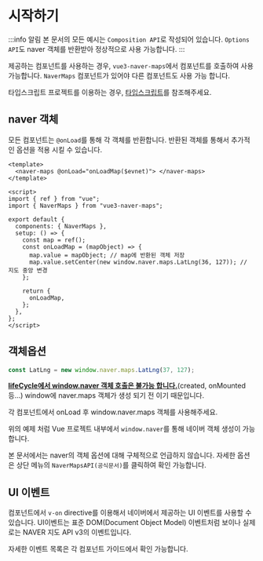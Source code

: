 # 시작하기

:::info 알림
본 문서의 모든 예시는 `Composition API`로 작성되어 있습니다. `Options API`도 naver 객체를 반환받아 정상적으로 사용 가능합니다.
:::

제공하는 컴포넌트를 사용하는 경우, `vue3-naver-maps`에서 컴포넌트를 호출하여 사용 가능합니다. `NaverMaps` 컴포넌트가 있어야 다른 컴포넌트도 사용 가능 합니다.

타입스크립트 프로젝트를 이용하는 경우, [타입스크립트](../types/define.md)를 참조해주세요.

## naver 객체

모든 컴포넌트는 `@onLoad`를 통해 각 객체를 반환합니다. 반환된 객체를 통해서 추가적인 옵션을 적용 시킬 수 있습니다.

```vue
<template>
  <naver-maps @onLoad="onLoadMap($evnet)"> </naver-maps>
</template>

<script>
import { ref } from "vue";
import { NaverMaps } from "vue3-naver-maps";

export default {
  components: { NaverMaps },
  setup: () => {
    const map = ref();
    const onLoadMap = (mapObject) => {
      map.value = mapObject; // map에 반환된 객체 저장
      map.value.setCenter(new window.naver.maps.LatLng(36, 127)); // 지도 중앙 변경
    };

    return {
      onLoadMap,
    };
  },
};
</script>
```

## 객체옵션

```js
const LatLng = new window.naver.maps.LatLng(37, 127);
```

<u>**lifeCycle에서 window.naver 객체 호출은 불가능 합니다.**</u>(created, onMounted 등...) window에 naver.maps 객체가 생성 되기 전 이기 때문입니다.

각 컴포넌트에서 onLoad 후 window.naver.maps 객체를 사용해주세요.

위의 예제 처럼 Vue 프로젝트 내부에서 `window.naver`를 통해 네이버 객체 생성이 가능 합니다.

본 문서에서는 naver의 객체 옵션에 대해 구체적으로 언급하지 않습니다. 자세한 옵션은 상단 메뉴의 `NaverMapsAPI(공식문서)`를 클릭하여 확인 가능합니다.

## UI 이벤트

컴포넌트에서 `v-on` directive를 이용해서 네이버에서 제공하는 UI 이벤트를 사용할 수 있습니다. UI이벤트는 표준 DOM(Document Object Model) 이벤트처럼 보이나 실제로는 NAVER 지도 API v3의 이벤트입니다.

자세한 이벤트 목록은 각 컴포넌트 가이드에서 확인 가능합니다.
